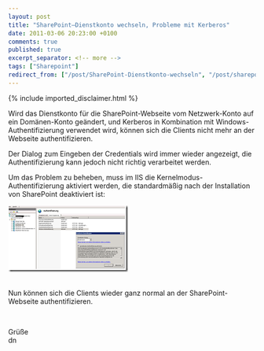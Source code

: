 ```yaml
---
layout: post
title: "SharePoint–Dienstkonto wechseln, Probleme mit Kerberos"
date: 2011-03-06 20:23:00 +0100
comments: true
published: true
excerpt_separator: <!-- more -->
tags: ["Sharepoint"]
redirect_from: ["/post/SharePoint-Dienstkonto-wechseln", "/post/sharepoint-dienstkonto-wechseln"]
---
```

<!-- more -->
{% include imported_disclaimer.html %}
<p>Wird das Dienstkonto f&uuml;r die SharePoint-Webseite vom Netzwerk-Konto auf ein Dom&auml;nen-Konto ge&auml;ndert, und Kerberos in Kombination mit Windows-Authentifizierung verwendet wird, k&ouml;nnen sich die Clients nicht mehr an der Webseite authentifizieren.</p>
<p>Der Dialog zum Eingeben der Credentials wird immer wieder angezeigt, die Authentifizierung kann jedoch nicht richtig verarbeitet werden.</p>
<p>Um das Problem zu beheben, muss im IIS die Kernelmodus-Authentifizierung aktiviert werden, die standardm&auml;&szlig;ig nach der Installation von SharePoint deaktiviert ist:</p>
<p><a href="/assets/image_299.png"><img style="background-image: none; margin: 0px; padding-left: 0px; padding-right: 0px; display: inline; padding-top: 0px; border: 0px;" title="image" src="/assets/image_thumb_297.png" border="0" alt="image" width="244" height="136" /></a></p>
<p><br />Nun k&ouml;nnen sich die Clients wieder ganz normal an der SharePoint-Webseite authentifizieren.</p>
<p>&nbsp;</p>
<p>Gr&uuml;&szlig;e   <br />dn</p>
